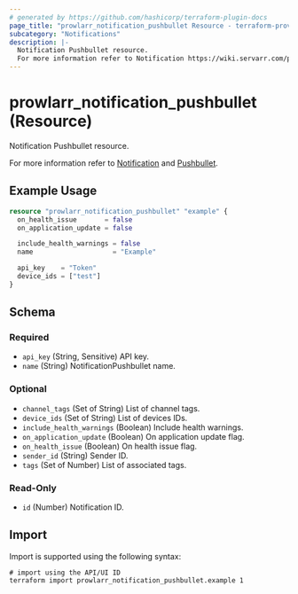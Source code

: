 ```yaml
---
# generated by https://github.com/hashicorp/terraform-plugin-docs
page_title: "prowlarr_notification_pushbullet Resource - terraform-provider-prowlarr"
subcategory: "Notifications"
description: |-
  Notification Pushbullet resource.
  For more information refer to Notification https://wiki.servarr.com/prowlarr/settings#connect and Pushbullet https://wiki.servarr.com/prowlarr/supported#pushbullet.
---
```


# prowlarr_notification_pushbullet (Resource)

<!-- subcategory:Notifications -->Notification Pushbullet resource.
For more information refer to [Notification](https://wiki.servarr.com/prowlarr/settings#connect) and [Pushbullet](https://wiki.servarr.com/prowlarr/supported#pushbullet).

## Example Usage

```terraform
resource "prowlarr_notification_pushbullet" "example" {
  on_health_issue       = false
  on_application_update = false

  include_health_warnings = false
  name                    = "Example"

  api_key    = "Token"
  device_ids = ["test"]
}
```

<!-- schema generated by tfplugindocs -->
## Schema

### Required

- `api_key` (String, Sensitive) API key.
- `name` (String) NotificationPushbullet name.

### Optional

- `channel_tags` (Set of String) List of channel tags.
- `device_ids` (Set of String) List of devices IDs.
- `include_health_warnings` (Boolean) Include health warnings.
- `on_application_update` (Boolean) On application update flag.
- `on_health_issue` (Boolean) On health issue flag.
- `sender_id` (String) Sender ID.
- `tags` (Set of Number) List of associated tags.

### Read-Only

- `id` (Number) Notification ID.

## Import

Import is supported using the following syntax:

```shell
# import using the API/UI ID
terraform import prowlarr_notification_pushbullet.example 1
```
